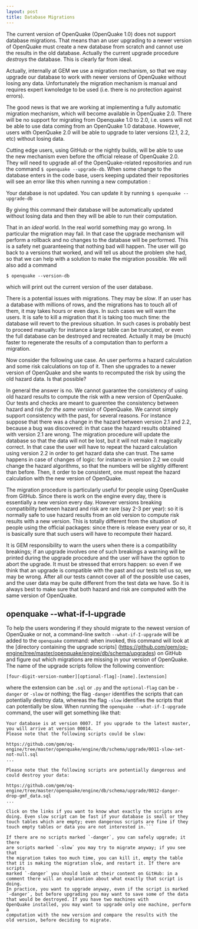 ```yaml
---
layout: post
title: Database Migrations
---
```


The current version of OpenQuake (OpenQuake 1.0) does not support database
migrations. That means than an user upgrading to a newer version of OpenQuake
must create a new database from scratch and cannot use the results in the
old database. Actually the current upgrade procedure *destroys* the
database. This is clearly far from ideal.

Actually, internally at GEM we use a migration mechanism, so that
we may upgrade our database to work with newer versions of OpenQuake
without losing any data. Unfortunately the migration mechanism
is manual and requires expert kwnoledge to be used (i.e. there is
no protection against errors).

The good news is that we are working at implementing a fully automatic
migration mechanism, which will become available in OpenQuake 2.0.
There will be no support for migrating from Openquake 1.0 to 2.0, i.e.
users will not be able to use data coming from an OpenQuake 1.0
database. However, users with OpenQuake 2.0 will be able to upgrade to
later versions (2.1, 2.2, etc) without losing data.

Cutting edge users, using GitHub or the nightly builds, will be able
to use the new mechanism even before the official release of OpenQuake
2.0. They will need to upgrade all of the OpenQuake-related
repositories and run the command `$ openquake --upgrade-db`.
When some change to the database enters in the code base,
users keeping updated their repositories will see an error like this
when running a new computation :

  Your database is not updated. You can update it by running
  `$ openquake --upgrade-db`

By giving this command their database will be automatically updated
without losing data and then they will be able to run their computation.

That in an *ideal* world. In the real world something may go wrong.
In particular the migration may fail. In that case the upgrade mechanism
will perform a rollback and no changes to the database will be performed.
This is a safety net guaranteeing that nothing bad will happen.
The user will go back to a versions that worked, and will tell
us about the problem she had, so that we can help with a solution
to make the migration possible. We will also add a command

  `$ openquake --version-db`

which will print out the current version of the user database.

There is a potential issues with migrations. They may be *slow*. If an
user has a database with millions of rows, and the migrations has to
touch all of them, it may takes hours or even days. In such cases we
will warn the users. It is safe to kill a migration that it is taking
too much time: the database will revert to the previous situation. In
such cases is probably best to proceed manually: for instance a large
table can be truncated, or even the full database can be destroyed and
recreated. Actually it may be (much) faster to regenerate the results
of a computation than to perform a migration.

Now consider the following use case. An user performs a hazard
calculation and some risk calculations on top of it. Then she upgrades
to a newer version of OpenQuake and she wants to recomputed the risk
by using the old hazard data. Is that possible?

In general the answer is no. We cannot guarantee the consistency of using
old hazard results to compute the risk with a new version of OpenQuake.
Our tests and checks are meant to guarentee the consistency between
hazard and risk *for the same version* of OpenQuake. We cannot simply
support consistency with the past, for several reasons. For instance
suppose that there was a change in the hazard between version 2.1 and 2.2,
because a bug was discovered: in that case the hazard results obtained
with version 2.1 are wrong. The migration procedure will update the database
so that the data will not be lost, but it will not make it magically
correct. In that case the user will have to repeat the hazard calculation
using version 2.2 in order to get hazard data she can trust.
The same happens in case of changes of logic: for instance in version 2.2
we could change the hazard algorithms, so that the numbers will be slightly
different than before. Then, it order to be consistent, one must
repeat the hazard calculation with the new version of OpenQuake.

The migration procedure is particularly useful for people using
OpenQuake from GitHub. Since there is work on the engine every day,
there is essentially a new version every day. However versions
breaking compatibility between hazard and risk are rare (say 2-3 per
year): so it is normally safe to use hazard results from an old
version to compute risk results with a new version. This is totally
different from the situation of people using the official packages:
since there is release every year or so, it is basically sure that
such users will have to recompute their hazard.

It is GEM responsibility to warn the users when there is a
compatibility breakings; if an upgrade involves one of such breakings a
warning will be printed during the upgrade procedure and the user will
have the option to abort the upgrade. It must be stressed that errors
happen: so even if we think that an upgrade is compatible with the
past and our tests tell us so, we may be wrong. After all our tests
cannot cover all of the possible use cases, and the user data may be
quite different from the test data we have.  So it is always best to
make sure that both hazard and risk are computed with the same version
of OpenQuake.

openquake --what-if-I-upgrade
---------------------------------------

To help the users wondering if they should migrate to the newest version
of OpenQuake or not, a command-line switch ``--what-if-I-upgrade``
will be added to the ``openquake`` command: when invoked, this
command will look at the [directory containing the upgrade scripts]
(https://github.com/gem/oq-engine/tree/master/openquake/engine/db/schema/upgrades) on GitHub and figure out which migrations are missing in your version
of OpenQuake. The name of the upgrade scripts follow the following
convention:

`[four-digit-version-number][optional-flag]-[name].[extension]`

where the extension can be `.sql` or `.py` and the `optional-flag` can
be `-danger` or `-slow` or nothing; the flag `-danger` identifies the
scripts that can potentially destroy data, whereas the flag `-slow`
identifies the scripts that can potentially be slow. When running
the `openquake --what-if-I-upgrade` command, the user will get
something like that:

```
Your database is at version 0007. If you upgrade to the latest master, you will arrive at version 00014.
Please note that the following scripts could be slow:

https://github.com/gem/oq-engine/tree/master/openquake/engine/db/schema/upgrade/0011-slow-set-not-null.sql
...

Please note that the following scripts are potentially dangerous and could destroy your data:

https://github.com/gem/oq-engine/tree/master/openquake/engine/db/schema/upgrade/0012-danger-drop-gmf_data.sql
...

Click on the links if you want to know what exactly the scripts are doing. Even slow script can be fast if your database is small or they touch tables which are empty; even dangerous scripts are fine if they touch empty tables or data you are not interested in.```

If there are no scripts marked `-danger`, you can safely upgrade; it there
are scripts marked `-slow` you may try to migrate anyway; if you see that
the migration takes too much time, you can kill it, empty the table
that it is making the migration slow, and restart it. If there are scripts
marked `-danger` you should look at their content on GitHub: in a
comment there will an explanation about what exactly that script is doing.
In practice, you want to upgrade anyway, even if the script is marked
`-danger`, but before upgrading you may want to save some of the data
that would be destroyed. If you have two machines with
OpenQuake installed, you may want to upgrade only one machine, perform a
computation with the new version and compare the results with the
old version, before deciding to migrate.

